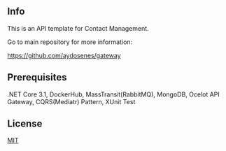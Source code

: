 ## Info

This is an API template for Contact Management.

Go to main repository for more information:

https://github.com/aydosenes/gateway

## Prerequisites

.NET Core 3.1, DockerHub, MassTransit(RabbitMQ), MongoDB, Ocelot API Gateway, CQRS(Mediatr) Pattern, XUnit Test

## License
[MIT](https://choosealicense.com/licenses/mit/)
